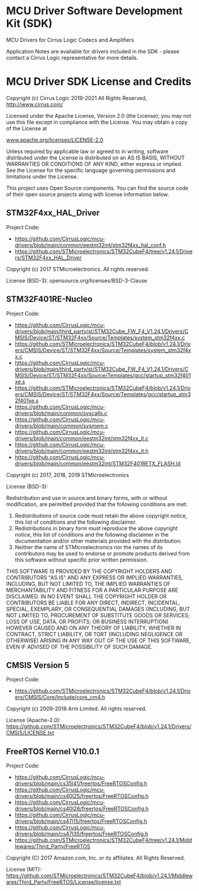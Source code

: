 # MCU Driver Software Development Kit (SDK)
MCU Drivers for Cirrus Logic Codecs and Amplifiers

Application Notes are available for drivers included in the SDK - please contact a Cirrus Logic representative for more details.

# MCU Driver SDK License and Credits
Copyright (c) Cirrus Logic 2019-2021 All Rights Reserved, http://www.cirrus.com/

Licensed under the Apache License, Version 2.0 (the License); you may
not use this file except in compliance with the License.
You may obtain a copy of the License at

www.apache.org/licenses/LICENSE-2.0

Unless required by applicable law or agreed to in writing, software
distributed under the License is distributed on an AS IS BASIS, WITHOUT
WARRANTIES OR CONDITIONS OF ANY KIND, either express or implied.
See the License for the specific language governing permissions and
limitations under the License.


This project uses Open Source components. You can find the source code of their open source projects along with license information below.

## STM32F4xx_HAL_Driver
Project Code:
* https://github.com/CirrusLogic/mcu-drivers/blob/main/common/eestm32int/stm32f4xx_hal_conf.h
* https://github.com/STMicroelectronics/STM32CubeF4/tree/v1.24.1/Drivers/STM32F4xx_HAL_Driver

Copyright (c) 2017 STMicroelectronics. All rights reserved.

License (BSD-3): opensource.org/licenses/BSD-3-Clause

## STM32F401RE-Nucleo
Project Code:
* https://github.com/CirrusLogic/mcu-drivers/blob/main/third_party/st/STM32Cube_FW_F4_V1.24.1/Drivers/CMSIS/Device/ST/STM32F4xx/Source/Templates/system_stm32f4xx.c
* https://github.com/STMicroelectronics/STM32CubeF4/blob/v1.24.1/Drivers/CMSIS/Device/ST/STM32F4xx/Source/Templates/system_stm32f4xx.c
* https://github.com/CirrusLogic/mcu-drivers/blob/main/third_party/st/STM32Cube_FW_F4_V1.24.1/Drivers/CMSIS/Device/ST/STM32F4xx/Source/Templates/gcc/startup_stm32f401xe.s
* https://github.com/STMicroelectronics/STM32CubeF4/blob/v1.24.1/Drivers/CMSIS/Device/ST/STM32F4xx/Source/Templates/gcc/startup_stm32f401xe.s
* https://github.com/CirrusLogic/mcu-drivers/blob/main/common/syscalls.c
* https://github.com/CirrusLogic/mcu-drivers/blob/main/common/sysmem.c
* https://github.com/CirrusLogic/mcu-drivers/blob/main/common/eestm32int/stm32f4xx_it.c
* https://github.com/CirrusLogic/mcu-drivers/blob/main/common/eestm32int/stm32f4xx_it.h
* https://github.com/CirrusLogic/mcu-drivers/blob/main/common/eestm32int/STM32F401RETX_FLASH.ld

Copyright (c) 2017, 2018, 2019 STMicroelectronics

License (BSD-3):

Redistribution and use in source and binary forms, with or without modification,
are permitted provided that the following conditions are met:
  1. Redistributions of source code must retain the above copyright notice,
     this list of conditions and the following disclaimer.
  2. Redistributions in binary form must reproduce the above copyright notice,
     this list of conditions and the following disclaimer in the documentation
     and/or other materials provided with the distribution.
  3. Neither the name of STMicroelectronics nor the names of its contributors
     may be used to endorse or promote products derived from this software
     without specific prior written permission.

THIS SOFTWARE IS PROVIDED BY THE COPYRIGHT HOLDERS AND CONTRIBUTORS "AS IS"
AND ANY EXPRESS OR IMPLIED WARRANTIES, INCLUDING, BUT NOT LIMITED TO, THE
IMPLIED WARRANTIES OF MERCHANTABILITY AND FITNESS FOR A PARTICULAR PURPOSE ARE
DISCLAIMED. IN NO EVENT SHALL THE COPYRIGHT HOLDER OR CONTRIBUTORS BE LIABLE
FOR ANY DIRECT, INDIRECT, INCIDENTAL, SPECIAL, EXEMPLARY, OR CONSEQUENTIAL
DAMAGES (INCLUDING, BUT NOT LIMITED TO, PROCUREMENT OF SUBSTITUTE GOODS OR
SERVICES; LOSS OF USE, DATA, OR PROFITS; OR BUSINESS INTERRUPTION) HOWEVER
CAUSED AND ON ANY THEORY OF LIABILITY, WHETHER IN CONTRACT, STRICT LIABILITY,
OR TORT (INCLUDING NEGLIGENCE OR OTHERWISE) ARISING IN ANY WAY OUT OF THE USE
OF THIS SOFTWARE, EVEN IF ADVISED OF THE POSSIBILITY OF SUCH DAMAGE.

## CMSIS Version 5
Project Code:
* https://github.com/STMicroelectronics/STM32CubeF4/blob/v1.24.1/Drivers/CMSIS/Core/Include/core_cm4.h

Copyright (c) 2009-2018 Arm Limited. All rights reserved.

License (Apache-2.0): https://github.com/STMicroelectronics/STM32CubeF4/blob/v1.24.1/Drivers/CMSIS/LICENSE.txt

## FreeRTOS Kernel V10.0.1
Project Code:
* https://github.com/CirrusLogic/mcu-drivers/blob/main/cs35l41/freertos/FreeRTOSConfig.h
* https://github.com/CirrusLogic/mcu-drivers/blob/main/cs40l25/freertos/FreeRTOSConfig.h
* https://github.com/CirrusLogic/mcu-drivers/blob/main/cs40l26/freertos/FreeRTOSConfig.h
* https://github.com/CirrusLogic/mcu-drivers/blob/main/cs47l15/freertos/FreeRTOSConfig.h
* https://github.com/CirrusLogic/mcu-drivers/blob/main/cs47l35/freertos/FreeRTOSConfig.h
* https://github.com/STMicroelectronics/STM32CubeF4/tree/v1.24.1/Middlewares/Third_Party/FreeRTOS

Copyright (C) 2017 Amazon.com, Inc. or its affiliates. All Rights Reserved.

License (MIT):  https://github.com/STMicroelectronics/STM32CubeF4/blob/v1.24.1/Middlewares/Third_Party/FreeRTOS/License/license.txt
